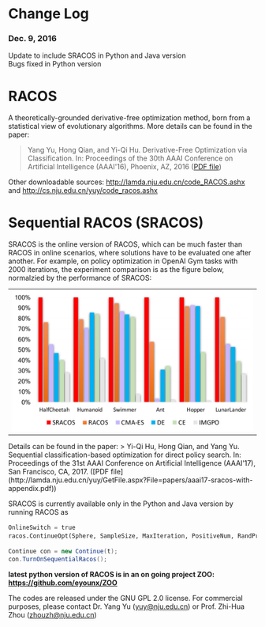 # Change Log
### Dec. 9, 2016
Update to include SRACOS in Python and Java version <br/>
Bugs fixed in Python version

# RACOS
A theoretically-grounded derivative-free optimization method, born from a statistical view of evolutionary algorithms. More details can be found in the paper:
> Yang Yu, Hong Qian, and Yi-Qi Hu. Derivative-Free Optimization via Classification. In: Proceedings of the 30th AAAI Conference on Artificial Intelligence (AAAI'16), Phoenix, AZ, 2016  ([PDF file](http://lamda.nju.edu.cn/yuy/GetFile.aspx?File=papers/aaai16-racos.pdf))

Other downloadable sources: http://lamda.nju.edu.cn/code_RACOS.ashx and http://cs.nju.edu.cn/yuy/code_racos.ashx

# Sequential RACOS (SRACOS)
SRACOS is the online version of RACOS, which can be much faster than RACOS in online scenarios, where solutions have to be evaluated one after another. For example, on policy optimization in OpenAI Gym tasks with 2000 iterations, the experiment comparison is as the figure below, normalzied by the performance of SRACOS:
<table border=0><tr><td width="500px"><img src="https://github.com/eyounx/TMP/blob/master/RACOS/SRACOSexp.jpg?raw=true" alt="Expeirment results"/></td></tr></table>
Details can be found in the paper:
> Yi-Qi Hu, Hong Qian, and Yang Yu. Sequential classification-based optimization for direct policy search. In: Proceedings of the 31st AAAI Conference on Artificial Intelligence (AAAI’17), San Francisco, CA, 2017. ([PDF file](http://lamda.nju.edu.cn/yuy/GetFile.aspx?File=papers/aaai17-sracos-with-appendix.pdf))

SRACOS is currently available only in the Python and Java version by running RACOS as
```Python
OnlineSwitch = true
racos.ContinueOpt(Sphere, SampleSize, MaxIteration, PositiveNum, RandProbability, UncertainBits, OnlineSwitch)
```
```Java
Continue con = new Continue(t);
con.TurnOnSequentialRacos();
```

**latest python version of RACOS is in an on going project ZOO: https://github.com/eyounx/ZOO**

The codes are released under the GNU GPL 2.0 license. For commercial purposes, please contact Dr. Yang Yu (yuy@nju.edu.cn) or Prof. Zhi-Hua Zhou (zhouzh@nju.edu.cn)
